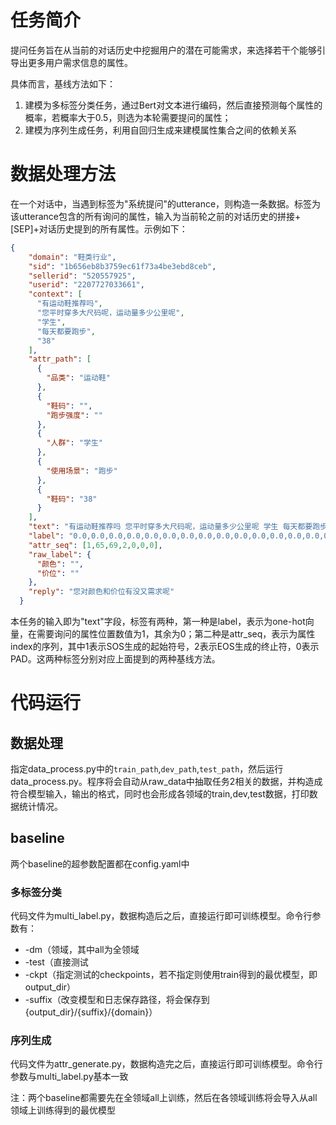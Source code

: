 # 任务简介
提问任务旨在从当前的对话历史中挖掘用户的潜在可能需求，来选择若干个能够引导出更多用户需求信息的属性。

具体而言，基线方法如下：
1. 建模为多标签分类任务，通过Bert对文本进行编码，然后直接预测每个属性的概率，若概率大于0.5，则选为本轮需要提问的属性；
2. 建模为序列生成任务，利用自回归生成来建模属性集合之间的依赖关系

# 数据处理方法
在一个对话中，当遇到标签为"系统提问"的utterance，则构造一条数据。标签为该utterance包含的所有询问的属性，输入为当前轮之前的对话历史的拼接+[SEP]+对话历史提到的所有属性。示例如下：
```json
{
    "domain": "鞋类行业",
    "sid": "1b656eb8b3759ec61f73a4be3ebd8ceb",
    "sellerid": "520557925",
    "userid": "2207727033661",
    "context": [
      "有运动鞋推荐吗",
      "您平时穿多大尺码呢，运动量多少公里呢",
      "学生",
      "每天都要跑步",
      "38"
    ],
    "attr_path": [
      {
        "品类": "运动鞋"
      },
      {
        "鞋码": "",
        "跑步强度": ""
      },
      {
        "人群": "学生"
      },
      {
        "使用场景": "跑步"
      },
      {
        "鞋码": "38"
      }
    ],
    "text": "有运动鞋推荐吗 您平时穿多大尺码呢，运动量多少公里呢 学生 每天都要跑步 38[SEP]83 67 75 35 16 67",
    "label": "0.0,0.0,0.0,0.0,0.0,0.0,0.0,0.0,0.0,0.0,0.0,0.0,0.0,0.0,0.0,0.0,0.0,0.0,0.0,0.0,0.0,0.0,0.0,0.0,0.0,0.0,0.0,0.0,0.0,0.0,0.0,0.0,0.0,0.0,0.0,0.0,0.0,0.0,0.0,0.0,0.0,0.0,0.0,0.0,0.0,0.0,0.0,0.0,0.0,0.0,0.0,0.0,0.0,0.0,0.0,0.0,0.0,0.0,0.0,0.0,0.0,0.0,1.0,0.0,0.0,0.0,1.0,0.0,0.0,0.0,0.0,0.0,0.0,0.0,0.0,0.0,0.0,0.0,0.0,0.0,0.0,0.0,0.0,0.0,0.0,0.0,0.0,0.0,0.0",
    "attr_seq": [1,65,69,2,0,0,0],
    "raw_label": {
      "颜色": "",
      "价位": ""
    },
    "reply": "您对颜色和价位有没又需求呢"
  }
```

本任务的输入即为"text"字段，标签有两种，第一种是label，表示为one-hot向量，在需要询问的属性位置数值为1，其余为0；第二种是attr_seq，表示为属性index的序列，其中1表示SOS生成的起始符号，2表示EOS生成的终止符，0表示PAD。这两种标签分别对应上面提到的两种基线方法。

# 代码运行
## 数据处理
指定data_process.py中的`train_path`,`dev_path`,`test_path`，然后运行data_process.py。程序将会自动从raw_data中抽取任务2相关的数据，并构造成符合模型输入，输出的格式，同时也会形成各领域的train,dev,test数据，打印数据统计情况。

## baseline
两个baseline的超参数配置都在config.yaml中
### 多标签分类
代码文件为multi_label.py，数据构造后之后，直接运行即可训练模型。命令行参数有：
- -dm（领域，其中all为全领域
- -test（直接测试
- -ckpt（指定测试的checkpoints，若不指定则使用train得到的最优模型，即output_dir）
- -suffix（改变模型和日志保存路径，将会保存到{output_dir}/{suffix}/{domain}）

### 序列生成
代码文件为attr_generate.py，数据构造完之后，直接运行即可训练模型。命令行参数与multi_label.py基本一致

注：两个baseline都需要先在全领域all上训练，然后在各领域训练将会导入从all领域上训练得到的最优模型